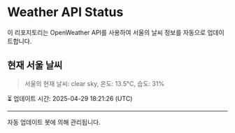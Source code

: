 
# Weather API Status

이 리포지토리는 OpenWeather API를 사용하여 서울의 날씨 정보를 자동으로 업데이트합니다.

## 현재 서울 날씨
> 서울의 현재 날씨: clear sky, 온도: 13.5°C, 습도: 31%

⏳ 업데이트 시간: 2025-04-29 18:21:26 (UTC)

---
자동 업데이트 봇에 의해 관리됩니다.
